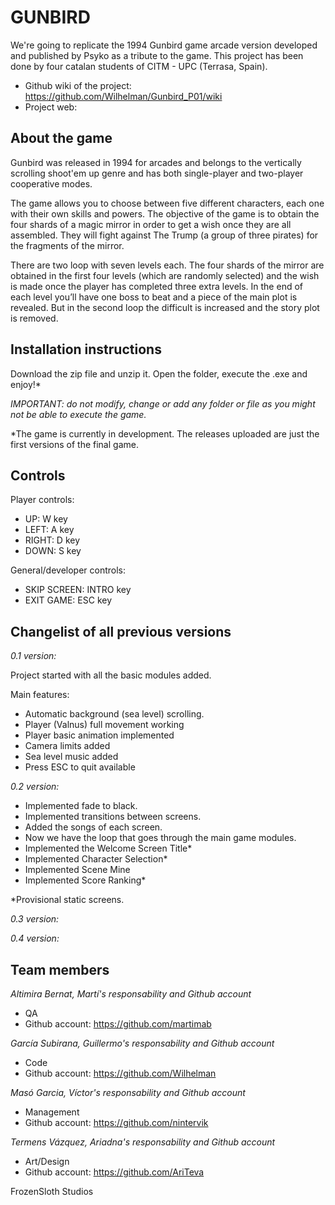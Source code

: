 # GUNBIRD
We're going to replicate the 1994 Gunbird game arcade version developed and published by Psyko as a tribute to the game. This project has been done by four catalan students of CITM - UPC (Terrasa, Spain).  

* Github wiki of the project: https://github.com/Wilhelman/Gunbird_P01/wiki
* Project web:

## About the game

Gunbird was released in 1994 for arcades and belongs to the vertically scrolling shoot'em up genre and has both single-player and two-player cooperative modes.

The game allows you to choose between five different characters, each one with their own skills and powers. The objective of the game is to obtain the four shards  of a magic mirror in order to get a wish once they are all assembled. They will fight against The Trump (a group of three pirates) for the fragments of the mirror.

There are two loop with seven levels each. The four shards of the mirror are obtained in the first four levels (which are randomly selected) and the wish is made once the player has completed three extra levels. In the end of each level you’ll have one boss to beat and a piece of the main plot is revealed. But in the second loop the difficult is increased and the story plot is removed.

## Installation instructions

Download the zip file and unzip it. Open the folder, execute the .exe and enjoy!*

_IMPORTANT: do not modify, change or add any folder or file as you might not be able to execute the game._

*The game is currently in development. The releases uploaded are just the first versions of the final game.

## Controls

Player controls:
- UP: W key
- LEFT: A key
- RIGHT: D key
- DOWN: S key

General/developer controls:
- SKIP SCREEN: INTRO key
- EXIT GAME: ESC key

## Changelist of all previous versions

_0.1 version:_

Project started with all the basic modules added. 

Main features: 

* Automatic background (sea level) scrolling.
* Player (Valnus) full movement working
* Player basic animation implemented
* Camera limits added
* Sea level music added
* Press ESC to quit available 

_0.2 version:_

* Implemented fade to black.
* Implemented transitions between screens.
* Added the songs of each screen.
* Now we have the loop that goes through the main game modules.
* Implemented the Welcome Screen Title*
* Implemented Character Selection*
* Implemented Scene Mine
* Implemented Score Ranking*

*Provisional static screens.

_0.3 version:_

_0.4 version:_

## Team members

_Altimira Bernat, Martí's responsability and Github account_

* QA
* Github account: https://github.com/martimab

_García Subirana, Guillermo's responsability and Github account_

* Code
* Github account: https://github.com/Wilhelman

_Masó Garcia, Víctor's responsability and Github account_

* Management
* Github account: https://github.com/nintervik

_Termens Vázquez, Ariadna's responsability and Github account_

* Art/Design
* Github account: https://github.com/AriTeva



FrozenSloth Studios
